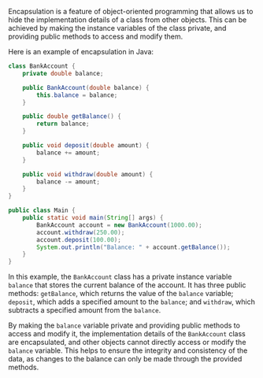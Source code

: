 Encapsulation is a feature of object-oriented programming that allows us to hide the implementation details of a class from other objects. This can be achieved by making the instance variables of the class private, and providing public methods to access and modify them.

Here is an example of encapsulation in Java:

```java
class BankAccount {
    private double balance;

    public BankAccount(double balance) {
        this.balance = balance;
    }

    public double getBalance() {
        return balance;
    }

    public void deposit(double amount) {
        balance += amount;
    }

    public void withdraw(double amount) {
        balance -= amount;
    }
}

public class Main {
    public static void main(String[] args) {
        BankAccount account = new BankAccount(1000.00);
        account.withdraw(250.00);
        account.deposit(100.00);
        System.out.println("Balance: " + account.getBalance());
    }
}

```

In this example, the `BankAccount` class has a private instance variable `balance` that stores the current balance of the account. It has three public methods: `getBalance`, which returns the value of the `balance` variable; `deposit`, which adds a specified amount to the `balance`; and `withdraw`, which subtracts a specified amount from the `balance`.

By making the `balance` variable private and providing public methods to access and modify it, the implementation details of the `BankAccount` class are encapsulated, and other objects cannot directly access or modify the `balance` variable. This helps to ensure the integrity and consistency of the data, as changes to the balance can only be made through the provided methods.